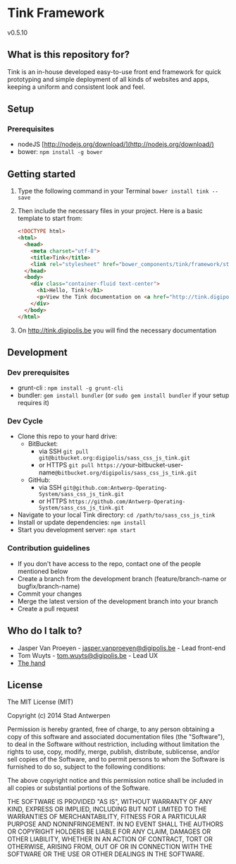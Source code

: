 # Tink Framework

v0.5.10

## What is this repository for?

Tink is an in-house developed easy-to-use front end framework for quick prototyping and simple deployment of all kinds of websites and apps, keeping a uniform and consistent look and feel.

## Setup

### Prerequisites

* nodeJS [http://nodejs.org/download/](http://nodejs.org/download/)
* bower: `npm install -g bower`

## Getting started

1. Type the following command in your Terminal
   `bower install tink --save`

2. Then include the necessary files in your project. Here is a basic template to start from:
   ```html
   <!DOCTYPE html>
   <html>
     <head>
       <meta charset="utf-8">
       <title>Tink</title>
       <link rel="stylesheet" href="bower_components/tink/framework/styles/tink.min.css">
     </head>
     <body>
       <div class="container-fluid text-center">
         <h1>Hello, Tink!</h1>
         <p>View the Tink documentation on <a href="http://tink.digipolis.be">http://tink.digipolis.be</a></p>
       </div>
     </body>
   </html>
   ```

3. On http://tink.digipolis.be you will find the necessary documentation

## Development

### Dev prerequisites

* grunt-cli : `npm install -g grunt-cli`
* bundler: `gem install bundler` (or `sudo gem install bundler` if your setup requires it)

### Dev Cycle

* Clone this repo to your hard drive:
  * BitBucket:
    * via SSH `git pull git@bitbucket.org:digipolis/sass_css_js_tink.git`
    * or HTTPS `git pull https://`your-bitbucket-user-name`@bitbucket.org/digipolis/sass_css_js_tink.git`
  * GitHub:
    * via SSH `git@github.com:Antwerp-Operating-System/sass_css_js_tink.git`
    * or HTTPS `https://github.com/Antwerp-Operating-System/sass_css_js_tink.git`
* Navigate to your local Tink directory: `cd /path/to/sass_css_js_tink`
* Install or update dependencies: `npm install`
* Start you development server: `npm start`

### Contribution guidelines

* If you don't have access to the repo, contact one of the people mentioned below
* Create a branch from the development branch (feature/branch-name or bugfix/branch-name)
* Commit your changes
* Merge the latest version of the development branch into your branch
* Create a pull request

## Who do I talk to?

* Jasper Van Proeyen - jasper.vanproeyen@digipolis.be - Lead front-end
* Tom Wuyts - tom.wuyts@digipolis.be - Lead UX
* [The hand](https://www.youtube.com/watch?v=_O-QqC9yM28)

## License

The MIT License (MIT)

Copyright (c) 2014 Stad Antwerpen

Permission is hereby granted, free of charge, to any person obtaining a copy
of this software and associated documentation files (the "Software"), to deal
in the Software without restriction, including without limitation the rights
to use, copy, modify, merge, publish, distribute, sublicense, and/or sell
copies of the Software, and to permit persons to whom the Software is
furnished to do so, subject to the following conditions:

The above copyright notice and this permission notice shall be included in all
copies or substantial portions of the Software.

THE SOFTWARE IS PROVIDED "AS IS", WITHOUT WARRANTY OF ANY KIND, EXPRESS OR
IMPLIED, INCLUDING BUT NOT LIMITED TO THE WARRANTIES OF MERCHANTABILITY,
FITNESS FOR A PARTICULAR PURPOSE AND NONINFRINGEMENT. IN NO EVENT SHALL THE
AUTHORS OR COPYRIGHT HOLDERS BE LIABLE FOR ANY CLAIM, DAMAGES OR OTHER
LIABILITY, WHETHER IN AN ACTION OF CONTRACT, TORT OR OTHERWISE, ARISING FROM,
OUT OF OR IN CONNECTION WITH THE SOFTWARE OR THE USE OR OTHER DEALINGS IN THE
SOFTWARE.
